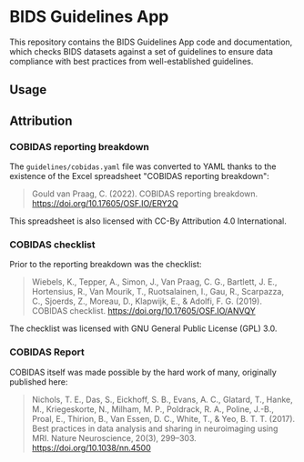 # BIDS Guidelines App

This repository contains the BIDS Guidelines App code and documentation,
which checks BIDS datasets against a set of guidelines
to ensure data compliance with best practices from well-established guidelines.

## Usage

## Attribution

### COBIDAS reporting breakdown

The `guidelines/cobidas.yaml` file was converted to YAML thanks to
the existence of the Excel spreadsheet "COBIDAS reporting breakdown":

> Gould van Praag, C. (2022). COBIDAS reporting breakdown.
> https://doi.org/10.17605/OSF.IO/ERY2Q

This spreadsheet is also licensed with CC-By Attribution 4.0 International.

### COBIDAS checklist

Prior to the reporting breakdown was the checklist:

> Wiebels, K., Tepper, A., Simon, J., Van Praag, C. G., Bartlett, J. E.,
> Hortensius, R., Van Mourik, T., Ruotsalainen, I., Gau, R., Scarpazza, C.,
> Sjoerds, Z., Moreau, D., Klapwijk, E., & Adolfi, F. G. (2019).
> COBIDAS checklist. https://doi.org/10.17605/OSF.IO/ANVQY

The checklist was licensed with GNU General Public License (GPL) 3.0.

### COBIDAS Report

COBIDAS itself was made possible by the hard work of many,
originally published here:

> Nichols, T. E., Das, S., Eickhoff, S. B., Evans, A. C., Glatard, T.,
> Hanke, M., Kriegeskorte, N., Milham, M. P., Poldrack, R. A., Poline, J.-B.,
> Proal, E., Thirion, B., Van Essen, D. C., White, T., & Yeo, B. T. T. (2017).
> Best practices in data analysis and sharing in neuroimaging using MRI.
> Nature Neuroscience, 20(3), 299–303. https://doi.org/10.1038/nn.4500

